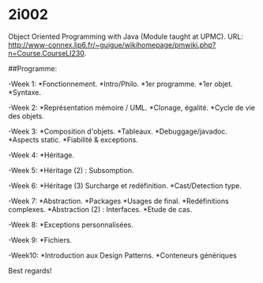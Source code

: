 # 2i002
Object Oriented Programming with Java (Module taught at UPMC).
URL: http://www-connex.lip6.fr/~guigue/wikihomepage/pmwiki.php?n=Course.CourseLI230.

##Programme:

  -Week 1: *Fonctionnement. *Intro/Philo. *1er programme. *1er objet. *Syntaxe.
  
  -Week 2: *Représentation mémoire / UML. *Clonage, égalité. *Cycle de vie des objets.
  
  -Week 3: *Composition d'objets. *Tableaux. *Debuggage/javadoc. *Aspects static. *Fiabilité & exceptions.
  
  -Week 4: *Héritage.
  
  -Week 5: *Héritage (2) : Subsomption.
  
  -Week 6: *Héritage (3) Surcharge et redéfinition. *Cast/Detection type.
  
  -Week 7: *Abstraction. *Packages *Usages de final. *Redéfinitions complexes. *Abstraction (2) : Interfaces. *Etude de cas.
  
  -Week 8: *Exceptions personnalisées.
  
  -Week 9: *Fichiers.
  
  -Week10: *Introduction aux Design Patterns. *Conteneurs génériques
  
  
  Best regards!
